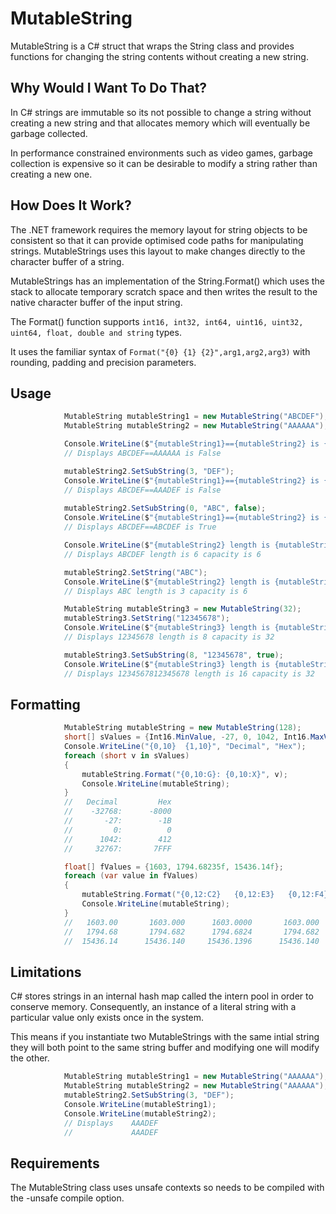 # MutableString

MutableString is a C# struct that wraps the String class and provides functions for changing the string contents without creating a new string.

## Why Would I Want To Do That?

In C# strings are immutable so its not possible to change a string without creating a new string and that allocates memory which will eventually be garbage collected.

In performance constrained environments such as video games, garbage collection is expensive so it can be desirable to modify a string rather than creating a new one.

## How Does It Work?

The .NET framework requires the memory layout for string objects to be consistent so that it can provide optimised code paths for manipulating strings. 
MutableStrings uses this layout to make changes directly to the character buffer of a string.

MutableStrings has an implementation of the String.Format() which uses the stack to allocate temporary scratch space and then writes the result to the native character buffer of the input string.

The Format() function supports ``int16, int32, int64, uint16, uint32, uint64, float, double and string`` types.

It uses the familiar syntax of ```Format("{0} {1} {2}",arg1,arg2,arg3)``` with rounding, padding and precision parameters.

## Usage

```csharp
            MutableString mutableString1 = new MutableString("ABCDEF");
            MutableString mutableString2 = new MutableString("AAAAAA");

            Console.WriteLine($"{mutableString1}=={mutableString2} is {mutableString1 == mutableString2}");
            // Displays ABCDEF==AAAAAA is False

            mutableString2.SetSubString(3, "DEF");
            Console.WriteLine($"{mutableString1}=={mutableString2} is {mutableString1 == mutableString2}");
            // Displays ABCDEF==AAADEF is False
          
            mutableString2.SetSubString(0, "ABC", false);
            Console.WriteLine($"{mutableString1}=={mutableString2} is {mutableString1 == mutableString2}");
            // Displays ABCDEF==ABCDEF is True

            Console.WriteLine($"{mutableString2} length is {mutableString2.Length} capacity is {mutableString2.Capacity}");
            // Displays ABCDEF length is 6 capacity is 6

            mutableString2.SetString("ABC");
            Console.WriteLine($"{mutableString2} length is {mutableString2.Length} capacity is {mutableString2.Capacity}");
            // Displays ABC length is 3 capacity is 6

            MutableString mutableString3 = new MutableString(32);
            mutableString3.SetString("12345678");
            Console.WriteLine($"{mutableString3} length is {mutableString3.Length} capacity is {mutableString3.Capacity}");
            // Displays 12345678 length is 8 capacity is 32

            mutableString3.SetSubString(8, "12345678", true);
            Console.WriteLine($"{mutableString3} length is {mutableString3.Length} capacity is {mutableString3.Capacity}");
            // Displays 1234567812345678 length is 16 capacity is 32
```

## Formatting

```csharp 
            MutableString mutableString = new MutableString(128);
            short[] sValues = {Int16.MinValue, -27, 0, 1042, Int16.MaxValue};
            Console.WriteLine("{0,10}  {1,10}", "Decimal", "Hex");
            foreach (short v in sValues)
            {
                mutableString.Format("{0,10:G}: {0,10:X}", v);
                Console.WriteLine(mutableString);
            }
            //   Decimal         Hex
            //    -32768:      -8000
            //       -27:        -1B
            //         0:          0
            //      1042:        412
            //     32767:       7FFF

            float[] fValues = {1603, 1794.68235f, 15436.14f};
            foreach (var value in fValues)
            {
                mutableString.Format("{0,12:C2}   {0,12:E3}   {0,12:F4}   {0,12:N3}  {1,12:P2}", Convert.ToDouble(value), Convert.ToDouble(value) / 10000);
                Console.WriteLine(mutableString);
            }
            //   1603.00       1603.000      1603.0000       1603.000          0.16
            //   1794.68       1794.682      1794.6824       1794.682          0.18
            //  15436.14      15436.140     15436.1396      15436.140          1.54
```

## Limitations

C# stores strings in an internal hash map called the intern pool in order to conserve memory. Consequently, an instance of a literal string with a particular value only exists once in the system.

This means if you instantiate two MutableStrings with the same intial string they will both point to the same string buffer and modifying one will modify the other.

```csharp
            MutableString mutableString1 = new MutableString("AAAAAA");
            MutableString mutableString2 = new MutableString("AAAAAA");
            mutableString2.SetSubString(3, "DEF");
            Console.WriteLine(mutableString1);
            Console.WriteLine(mutableString2);
            // Displays    AAADEF
            //             AAADEF

```

## Requirements

The MutableString class uses unsafe contexts so needs to be compiled with the -unsafe compile option.
